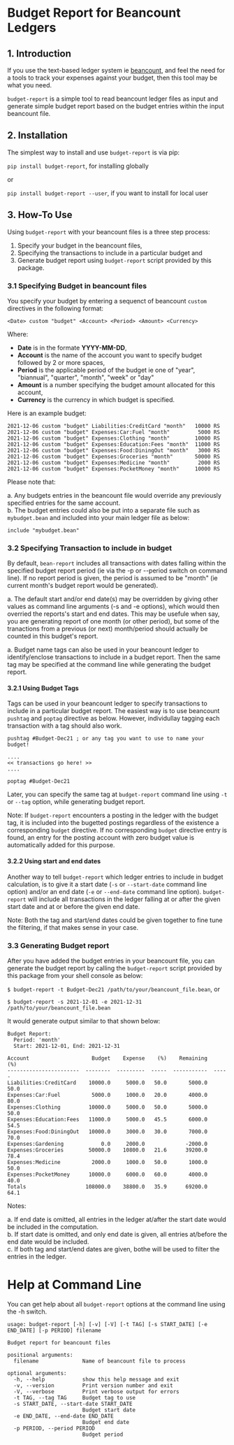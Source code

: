 # Budget Report for Beancount Ledgers

## 1. Introduction

If you use the text-based ledger system ie [beancount](https://github.com/beancount/beancount), and feel the need for a tools to track your expenses against your budget, then this tool may be what you need.

`budget-report` is a simple tool to read beancount ledger files as input and generate simple budget report based on the budget entries within the input beancount file. 

## 2. Installation

The simplest way to install and use `budget-report` is via pip:  

`pip install budget-report`, for installing globally

or  

`pip install budget-report --user`, if you want to install for local user  

## 3. How-To Use

Using `budget-report` with your beancount files is a three step process:  

1. Specify your budget in the beancount files,  
2. Specifying the transactions to include in a particular budget and  
3. Generate budget report using `budget-report` script provided by this package.


### 3.1 Specifying Budget in beancount files

You specify your budget by entering a sequenct of beancount `custom` directives in the following format:  

`<Date> custom "budget" <Account> <Period> <Amount> <Currency>`

Where:  

- **Date** is in the formate **YYYY-MM-DD**,   
- **Account** is the name of the account you want to specify budget followed by 2 or more spaces,  
- **Period** is the applicable period of the budget ie one of "year", "biannual", "quarter", "month", "week" or "day"
- **Amount** is a number specifying the budget amount allocated for this account,  
- **Currency** is the currency in which budget is specified.  

Here is an example budget:  

    2021-12-06 custom "budget" Liabilities:CreditCard "month"   10000 RS  
    2021-12-06 custom "budget" Expenses:Car:Fuel "month"         5000 RS  
    2021-12-06 custom "budget" Expenses:Clothing "month"        10000 RS  
    2021-12-06 custom "budget" Expenses:Education:Fees "month"  11000 RS  
    2021-12-06 custom "budget" Expenses:Food:DiningOut "month"   3000 RS  
    2021-12-06 custom "budget" Expenses:Groceries "month"       50000 RS   
    2021-12-06 custom "budget" Expenses:Medicine "month"         2000 RS     
    2021-12-06 custom "budget" Expenses:PocketMoney "month"     10000 RS  

Please note that:   

a. Any budgets entries in the beancount file would override any previously specified entries for the same account.  
b. The budget entries could also be put into a separate file such as `mybudget.bean` and included into your main ledger file as below:  

    include "mybudget.bean"

### 3.2 Specifying Transaction to include in budget  

By default, `bean-report` includes all transactions with dates falling within the specified budget report period (ie via the -p or --period switch on command line).  If no report period is given, the period is assumed to be "month" (ie current month's budget report would be generated).

a. The default start and/or end date(s) may be overridden by giving other values as command line arguments (-s and -e options), which would then overried the reports's start and end dates.  This may be usefule when say, you are generating report of one month (or other period), but some of the tranactions from a previous (or next) month/period should actually be counted in this budget's report.   

a. Budget name tags can also be used in your beancount ledger to identify/enclose transactions to include in a budget report.  Then the same tag may be specified at the command line while generating the budget report.

#### 3.2.1  Using Budget Tags

Tags can be used in your beancount ledger to specify transactions to include in a particular budget report.  The easiest way is to use beancount `pushtag` and `poptag` directive as below.  However, individullay tagging each transaction with a tag should also work.

    pushtag #Budget-Dec21 ; or any tag you want to use to name your budget!
    
    ....
    << transactions go here! >>
    ....

    poptag #Budget-Dec21  

Later, you can specify the same tag at `budget-report` command line using `-t` or `--tag` option, while generating budget report.

Note: If `budget-report` encounters a posting in the ledger with the budget tag, it is included into the bugetted postings regardless of the existence a corresponding `budget` directive.  If no corresponding `budget` directive entry is found, an entry for the posting account with zero budget value is automatically added for this purpose.  

#### 3.2.2 Using start and end dates  

Another way to tell `budget-report` which ledger entries to include in budget calculation, is to give it a start date (`-s` or `--start-date` command line option) and/or an end date (`-e` or `--end-date` command line option).  `budget-report` will include all transactions in the ledger falling at or after the given start date and at or before the given end date.

Note: Both the tag and start/end dates could be given together to fine tune the filtering, if that makes sense in your case.

### 3.3 Generating Budget report

After you have added the budget entries in your beancount file, you can generate the budget report by calling the `budget-report` script provided by this package from your shell console as below:  

`$ budget-report -t Budget-Dec21 /path/to/your/beancount_file.bean`, or  

`$ budget-report -s 2021-12-01 -e 2021-12-31 /path/to/your/beancount_file.bean`  

It would generate output similar to that shown below:

    Budget Report:
      Period: 'month'
      Start: 2021-12-01, End: 2021-12-31
  
    Account                    Budget    Expense    (%)    Remaining    (%)
    -----------------------  --------  ---------  -----  -----------  -----
    Liabilities:CreditCard    10000.0     5000.0   50.0       5000.0   50.0
    Expenses:Car:Fuel          5000.0     1000.0   20.0       4000.0   80.0
    Expenses:Clothing         10000.0     5000.0   50.0       5000.0   50.0
    Expenses:Education:Fees   11000.0     5000.0   45.5       6000.0   54.5
    Expenses:Food:DiningOut   10000.0     3000.0   30.0       7000.0   70.0
    Expenses:Gardening            0.0     2000.0             -2000.0
    Expenses:Groceries        50000.0    10800.0   21.6      39200.0   78.4
    Expenses:Medicine          2000.0     1000.0   50.0       1000.0   50.0
    Expenses:PocketMoney      10000.0     6000.0   60.0       4000.0   40.0
    Totals                   108000.0    38800.0   35.9      69200.0   64.1

Notes:  

a. If end date is omitted, all entries in the ledger at/after the start date would be included in the computation.  
b. If start date is omitted, and only end date is given, all entries at/before the end date would be included.  
c. If both tag and start/end dates are given, bothe will be used to filter the entries in the ledger.

# Help at Command Line

You can get help about all `budget-report` options at the command line using the -h switch.

    usage: budget-report [-h] [-v] [-V] [-t TAG] [-s START_DATE] [-e END_DATE] [-p PERIOD] filename

    Budget report for beancount files

    positional arguments:
      filename              Name of beancount file to process

    optional arguments:
      -h, --help            show this help message and exit
      -v, --version         Print version number and exit
      -V, --verbose         Print verbose output for errors
      -t TAG, --tag TAG     Budget tag to use
      -s START_DATE, --start-date START_DATE
                            Budget start date
      -e END_DATE, --end-date END_DATE
                            Budget end date
      -p PERIOD, --period PERIOD
                            Budget period
 
